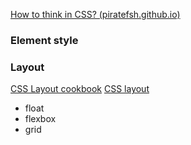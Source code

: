 [How to think in CSS? (piratefsh.github.io)](https://piratefsh.github.io/how-to/2016/01/27/how-to-think-in-css.html)

### Element style
### Layout
[CSS Layout cookbook](https://developer.mozilla.org/en-US/docs/Web/CSS/Layout_cookbook)
[CSS layout](https://developer.mozilla.org/en-US/docs/Learn/CSS/CSS_layout)
- float
- flexbox
- grid